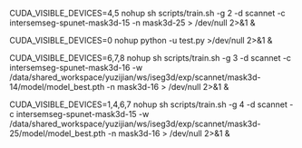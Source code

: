 CUDA_VISIBLE_DEVICES=4,5 nohup sh scripts/train.sh -g 2 -d scannet -c intersemseg-spunet-mask3d-15 -n mask3d-25 > /dev/null 2>&1 &

CUDA_VISIBLE_DEVICES=0 nohup python -u test.py >/dev/null 2>&1 &

CUDA_VISIBLE_DEVICES=6,7,8 nohup sh scripts/train.sh -g 3 -d scannet -c intersemseg-spunet-mask3d-16 -w /data/shared_workspace/yuzijian/ws/iseg3d/exp/scannet/mask3d-14/model/model_best.pth -n mask3d-16 > /dev/null 2>&1 &

CUDA_VISIBLE_DEVICES=1,4,6,7 nohup sh scripts/train.sh -g 4 -d scannet -c intersemseg-spunet-mask3d-15 -w /data/shared_workspace/yuzijian/ws/iseg3d/exp/scannet/mask3d-25/model/model_best.pth -n mask3d-16 > /dev/null 2>&1 &

<!-- TODO 可学习的背景查询, 用于zero-shot分割背景前景 -->